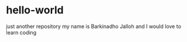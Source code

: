 # hello-world
just another repository
my name is Barkinadho Jalloh and I would love to learn coding
